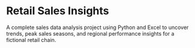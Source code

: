 # Retail Sales Insights

A complete sales data analysis project using Python and Excel to uncover trends, peak sales seasons, and regional performance insights for a fictional retail chain.